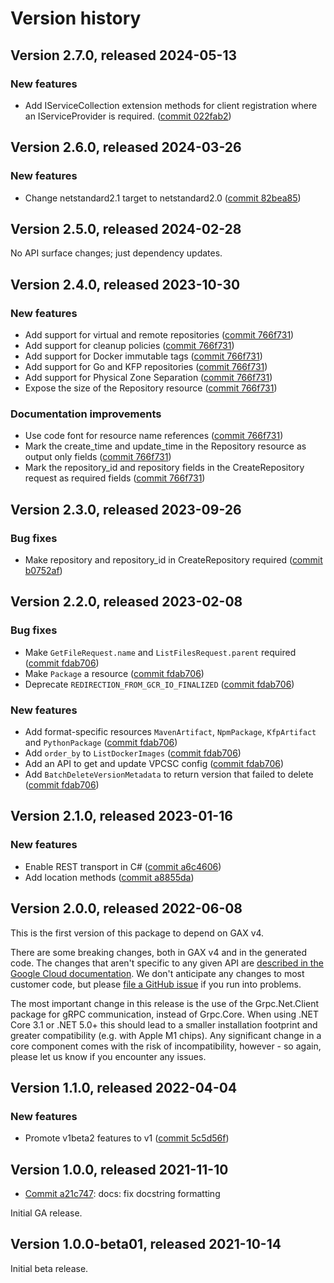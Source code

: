 # Version history

## Version 2.7.0, released 2024-05-13

### New features

- Add IServiceCollection extension methods for client registration where an IServiceProvider is required. ([commit 022fab2](https://github.com/googleapis/google-cloud-dotnet/commit/022fab203f28fb9c608972af7f8b83f571ae5694))

## Version 2.6.0, released 2024-03-26

### New features

- Change netstandard2.1 target to netstandard2.0 ([commit 82bea85](https://github.com/googleapis/google-cloud-dotnet/commit/82bea850661975b9750ac30753528cc9d2e05240))

## Version 2.5.0, released 2024-02-28

No API surface changes; just dependency updates.

## Version 2.4.0, released 2023-10-30

### New features

- Add support for virtual and remote repositories ([commit 766f731](https://github.com/googleapis/google-cloud-dotnet/commit/766f731eafdcded59f327e962976d35f5cb1d791))
- Add support for cleanup policies ([commit 766f731](https://github.com/googleapis/google-cloud-dotnet/commit/766f731eafdcded59f327e962976d35f5cb1d791))
- Add support for Docker immutable tags ([commit 766f731](https://github.com/googleapis/google-cloud-dotnet/commit/766f731eafdcded59f327e962976d35f5cb1d791))
- Add support for Go and KFP repositories ([commit 766f731](https://github.com/googleapis/google-cloud-dotnet/commit/766f731eafdcded59f327e962976d35f5cb1d791))
- Add support for Physical Zone Separation ([commit 766f731](https://github.com/googleapis/google-cloud-dotnet/commit/766f731eafdcded59f327e962976d35f5cb1d791))
- Expose the size of the Repository resource ([commit 766f731](https://github.com/googleapis/google-cloud-dotnet/commit/766f731eafdcded59f327e962976d35f5cb1d791))

### Documentation improvements

- Use code font for resource name references ([commit 766f731](https://github.com/googleapis/google-cloud-dotnet/commit/766f731eafdcded59f327e962976d35f5cb1d791))
- Mark the create_time and update_time in the Repository resource as output only fields ([commit 766f731](https://github.com/googleapis/google-cloud-dotnet/commit/766f731eafdcded59f327e962976d35f5cb1d791))
- Mark the repository_id and repository fields in the CreateRepository request as required fields ([commit 766f731](https://github.com/googleapis/google-cloud-dotnet/commit/766f731eafdcded59f327e962976d35f5cb1d791))

## Version 2.3.0, released 2023-09-26

### Bug fixes

- Make repository and repository_id in CreateRepository required ([commit b0752af](https://github.com/googleapis/google-cloud-dotnet/commit/b0752afb3c5a83bffb901743d9a8cd44d526d574))

## Version 2.2.0, released 2023-02-08

### Bug fixes

- Make `GetFileRequest.name` and `ListFilesRequest.parent` required ([commit fdab706](https://github.com/googleapis/google-cloud-dotnet/commit/fdab7068c60f640d21113616cc77978578a3cf36))
- Make `Package` a resource ([commit fdab706](https://github.com/googleapis/google-cloud-dotnet/commit/fdab7068c60f640d21113616cc77978578a3cf36))
- Deprecate `REDIRECTION_FROM_GCR_IO_FINALIZED` ([commit fdab706](https://github.com/googleapis/google-cloud-dotnet/commit/fdab7068c60f640d21113616cc77978578a3cf36))

### New features

- Add format-specific resources `MavenArtifact`, `NpmPackage`, `KfpArtifact` and `PythonPackage` ([commit fdab706](https://github.com/googleapis/google-cloud-dotnet/commit/fdab7068c60f640d21113616cc77978578a3cf36))
- Add `order_by` to `ListDockerImages` ([commit fdab706](https://github.com/googleapis/google-cloud-dotnet/commit/fdab7068c60f640d21113616cc77978578a3cf36))
- Add an API to get and update VPCSC config ([commit fdab706](https://github.com/googleapis/google-cloud-dotnet/commit/fdab7068c60f640d21113616cc77978578a3cf36))
- Add `BatchDeleteVersionMetadata` to return version that failed to delete ([commit fdab706](https://github.com/googleapis/google-cloud-dotnet/commit/fdab7068c60f640d21113616cc77978578a3cf36))

## Version 2.1.0, released 2023-01-16

### New features

- Enable REST transport in C# ([commit a6c4606](https://github.com/googleapis/google-cloud-dotnet/commit/a6c46063bd961a9dadc728a780d66de772f28e71))
- Add location methods ([commit a8855da](https://github.com/googleapis/google-cloud-dotnet/commit/a8855dae9bdb866553cd29b0fb3f52f4cf529dd5))

## Version 2.0.0, released 2022-06-08

This is the first version of this package to depend on GAX v4.

There are some breaking changes, both in GAX v4 and in the generated
code. The changes that aren't specific to any given API are [described in the Google Cloud
documentation](https://cloud.google.com/dotnet/docs/reference/help/breaking-gax4).
We don't anticipate any changes to most customer code, but please [file a
GitHub issue](https://github.com/googleapis/google-cloud-dotnet/issues/new/choose)
if you run into problems.

The most important change in this release is the use of the Grpc.Net.Client package
for gRPC communication, instead of Grpc.Core. When using .NET Core 3.1 or .NET 5.0+
this should lead to a smaller installation footprint and greater compatibility (e.g.
with Apple M1 chips). Any significant change in a core component comes with the risk
of incompatibility, however - so again, please let us know if you encounter any
issues.


## Version 1.1.0, released 2022-04-04

### New features

- Promote v1beta2 features to v1 ([commit 5c5d56f](https://github.com/googleapis/google-cloud-dotnet/commit/5c5d56f989536b2764bf777e6db6a3a98da6ab27))

## Version 1.0.0, released 2021-11-10

- [Commit a21c747](https://github.com/googleapis/google-cloud-dotnet/commit/a21c747): docs: fix docstring formatting

Initial GA release.

## Version 1.0.0-beta01, released 2021-10-14

Initial beta release.

